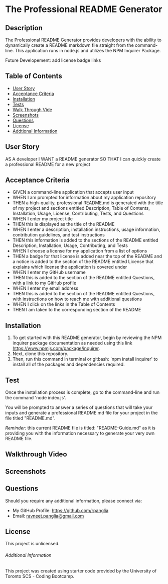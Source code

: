 # The Professional README Generator

## Description
The Professional README Generator provides developers with the ability to dynamically create a README markdown file straight from the command-line. This application runs in node.js and utilizes the NPM Inquirer Package.

Future Developement: add license badge links

## Table of Contents 
- [User Story](#user-story)
- [Acceptance Criteria](#acceptance-criteria)
- [Installation](#installation)
- [Tests](#tests)
- [Walk Through Vide](#walk-through-video)
- [Screenshots](#screenshots)
- [Questions](#questions)
- [License](#license)
- [Addtional Information](#additional-information)

## User Story
AS A developer
I WANT a README generator
SO THAT I can quickly create a professional README for a new project

## Acceptance Criteria
- GIVEN a command-line application that accepts user input
- WHEN I am prompted for information about my application repository
- THEN a high-quality, professional README.md is generated with the title of my project and sections entitled Description, Table of Contents, Installation, Usage, License, Contributing, Tests, and Questions
- WHEN I enter my project title
- THEN this is displayed as the title of the README
- WHEN I enter a description, installation instructions, usage information, contribution guidelines, and test instructions
- THEN this information is added to the sections of the README entitled Description, Installation, Usage, Contributing, and Tests
- WHEN I choose a license for my application from a list of options
- THEN a badge for that license is added near the top of the README and a notice is added to the section of the README entitled License that explains which license the application is covered under
- WHEN I enter my GitHub username
- THEN this is added to the section of the README entitled Questions, with a link to my GitHub profile
- WHEN I enter my email address
- THEN this is added to the section of the README entitled Questions, with instructions on how to reach me with additional questions
- WHEN I click on the links in the Table of Contents
- THEN I am taken to the corresponding section of the README

## Installation
1. To get started with this README generator, begin by reviewing the NPM inquirer package documentation as needed using this link https://www.npmjs.com/package/inquirer. 
2. Next, clone this repository. 
3. Then, run this command in terminal or gitbash: 'npm install inquirer' to install all of the packages and dependencies required. 


## Test
Once the installation process is complete, go to the command-line and run the command 'node index.js'. 

You will be prompted to answer a series of questions that will take your inputs and generate a professional README.md file for your project in the file titled "README.md". 

*Reminder:* this current README file is titled: "README-Guide.md" as it is providing you with the information necessary to generate your very own README file.


## Walkthrough Video

## Screenshots


## Questions
Should you require any additional information, please connect via:
* My GitHub Profile: https://github.com/rpanglia
* Email: ravneet.panglia@gmail.com

## License
This project is unlicensed.

###### Additional Information
This project was created using starter code provided by the University of Toronto SCS - Coding Bootcamp.